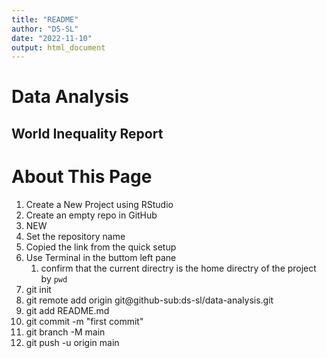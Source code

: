 ```yaml
---
title: "README"
author: "DS-SL"
date: "2022-11-10"
output: html_document
---
```


# Data Analysis

## World Inequality Report


# About This Page

1. Create a New Project using RStudio
2. Create an empty repo in GitHub
  1. NEW
  2. Set the repository name 
  3. Copied the link from the quick setup
3. Use Terminal in the buttom left pane
	1. confirm that the current directry is the home directry of the project by `pwd`
  2. git init 
  3. git remote add origin git@github-sub:ds-sl/data-analysis.git
  4. git add README.md
  5. git commit -m "first commit"
  6. git branch -M main
  7. git push -u origin main

